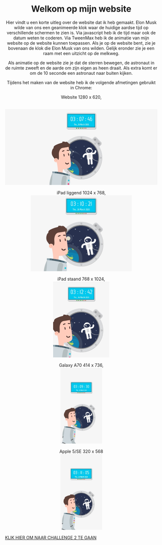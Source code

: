<center> <h1>Welkom op mijn website</h1>
<p>
  Hier vindt u een korte uitleg over de website dat ik heb gemaakt.
Elon Musk wilde van ons een geanimeerde klok waar de huidige aardse tijd op verschillende schermen te zien is. Via javascript heb ik de tijd maar ook de datum weten te coderen. Via TweenMax heb ik de animatie van mijn website op de website kunnen toepassen. Als je op de website bent, zie je bovenaan de klok die Elon Musk van ons wilden. Gelijk eronder zie je een raam met een uitzicht op de melkweg. 

Als animatie op de website zie je dat de sterren bewegen, de astronaut in de ruimte zweeft en de aarde om zijn eigen as heen draait. Als extra komt er om de 10 seconde een astronaut naar buiten kijken.

Tijdens het maken van de website heb ik de volgende afmetingen gebruikt in Chrome:
</p>

<p>
  Website 1280 x 620,
</p> 
</br>
<img src="img/1280x620.jpg" height="250px";
border: 4px solid #BCBCBC;
border-radius: 5px;">

iPad liggend 1024 x 768,
</br>
<img src="img/1024x768.jpg" height="250px">

iPad staand 768 x 1024,
</br>
<img src="img/768x1024.jpg" height="250px">

Galaxy A70 414 x 736,
</br>
<img src="img/414x736.jpg" height="250px">

Apple 5/SE 320 x 568
</br>
<img src="img/320x568.jpg" height="250px">
</center>

<p><a href="https://elmas04.github.io/17105226-CMD-XT2-challenge2/">KLIK HIER OM NAAR CHALLENGE 2 TE GAAN</a></p>
